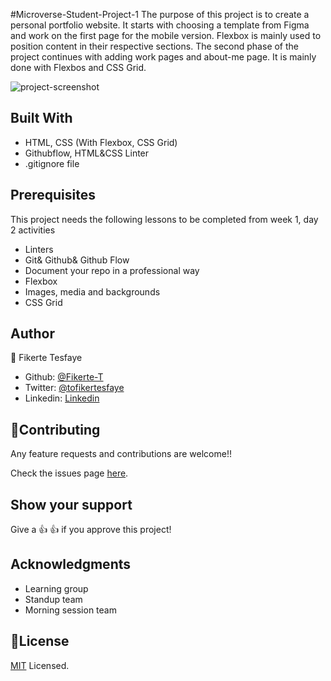 #Microverse-Student-Project-1
The purpose of this project is to create a personal portfolio website. It starts with choosing a template from Figma and work on the first page for the mobile version. Flexbox is mainly used to position content in their respective sections. The second phase of the project continues with adding work pages and about-me page. It is mainly done with Flexbos and CSS Grid.

![project-screenshot](https://github.com/Fikerte-T/Microverse-Student-Project-1/blob/add-homepage/home-page-mobile-version.png)
## Built With
- HTML, CSS (With Flexbox, CSS Grid)
- Githubflow, HTML&CSS Linter
- .gitignore file

## Prerequisites
This project needs the following lessons to be completed from week 1, day 2 activities
- Linters
- Git& Github& Github Flow
- Document your repo in a professional way
- Flexbox
- Images, media and backgrounds
- CSS Grid

## Author
👤 Fikerte Tesfaye
- Github: [@Fikerte-T](https://github.com/Fikerte-T)
- Twitter: [@tofikertesfaye](https://twitter.com/home)
- Linkedin: [Linkedin](https://www.linkedin.com/in/fikerte-tesfaye-a68337216/)

## 🤝Contributing
Any feature requests and contributions are welcome!!

Check the issues page [here](https://github.com/Fikerte-T/Microverse-Student-Project-1/issues).

## Show your support
Give a 👍 👍 if you approve this project!

## Acknowledgments
- Learning group
- Standup team
- Morning session team

## 📝License
[MIT](https://github.com/Fikerte-T/Microverse-Student-Project-1/blob/works-aboutMyself-pages/MIT.md) Licensed.
